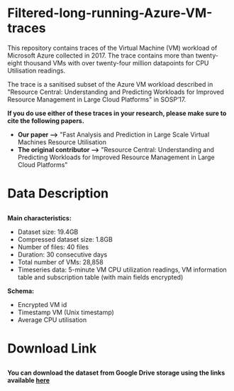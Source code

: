 # Filtered-long-running-Azure-VM-traces

This repository contains traces of the Virtual Machine (VM) workload of Microsoft Azure collected in 2017. The trace contains more than twenty-eight thousand VMs with over twenty-four million datapoints for CPU Utilisation readings.

The trace is a sanitised subset of the Azure VM workload described in "Resource Central: Understanding and Predicting Workloads for Improved Resource Management in Large Cloud Platforms" in SOSP’17.

__If you do use either of these traces in your research, please make sure to cite the following papers.__

* __Our paper -->__ "Fast Analysis and Prediction in Large Scale Virtual Machines Resource Utilisation
* __The original contributor -->__ "Resource Central: Understanding and Predicting Workloads for Improved Resource Management in Large Cloud Platforms"


# Data Description <h2>
  
**Main characteristics:**
*  Dataset size: 19.4GB
*  Compressed dataset size: 1.8GB
*  Number of files: 40 files
*  Duration: 30 consecutive days
*  Total number of VMs: 28,858
*  Timeseries data: 5-minute VM CPU utilization readings, VM information table and subscription table (with main fields encrypted)

**Schema:**
* Encrypted VM id
* Timestamp VM (Unix timestamp)
* Average CPU utilisation 



# Download Link <h2>

**You can download the dataset from Google Drive storage using the links available [here](https://drive.google.com/drive/folders/1O1SIq4Exn0W1YdKjPw-RcXAdF-EkrH9e?usp=sharing)**
